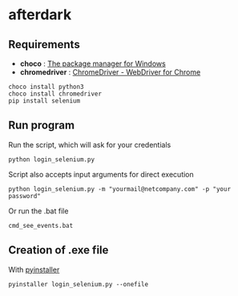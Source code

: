 # afterdark

## Requirements

* **choco** : [The package manager for Windows](https://chocolatey.org/)
* **chromedriver** : [ChromeDriver - WebDriver for Chrome](http://chromedriver.chromium.org/)

```
choco install python3
choco install chromedriver
pip install selenium
```

## Run program

Run the script, which will ask for your credentials
```
python login_selenium.py
```

Script also accepts input arguments for direct execution
```
python login_selenium.py -m "yourmail@netcompany.com" -p "your password"
```

Or run the .bat file
```
cmd_see_events.bat
```

## Creation of .exe file

With [pyinstaller](https://www.pyinstaller.org/)
```
pyinstaller login_selenium.py --onefile
```
